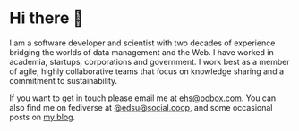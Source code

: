 # Hi there 👋

I am a software developer and scientist with two decades of experience bridging
the worlds of data management and the Web. I have worked in academia, startups,
corporations and government. I work best as a member of agile, highly
collaborative teams that focus on knowledge sharing and a commitment to
sustainability.

If you want to get in touch please email me at [ehs@pobox.com]. You can also
find me on fediverse at [\@edsu@social.coop], and some occasional posts on [my blog].

[\@edsu@social.coop]: https://social.coop/@edsu
[ehs@pobox.com]: mailto:ehs@pobox.com
[my blog]: https://inkdroid.org
